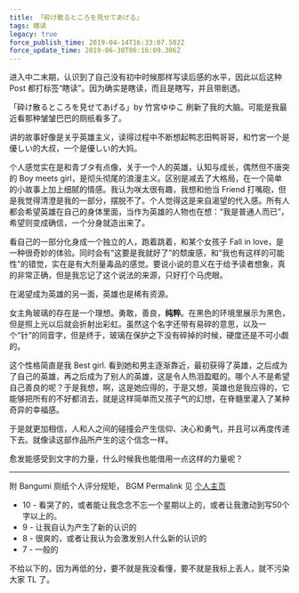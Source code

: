 ```yaml
---
title: 「砕け散るところを見せてあげる」
tags: 瞎读
legacy: true
force_publish_time: 2019-04-14T16:33:07.502Z
force_update_time: 2019-06-30T06:16:09.306Z
---
```


进入中二末期，认识到了自己没有初中时候那样写读后感的水平，因此以后这种 Post 都打标签“瞎读”。因为确实是瞎读，而且是瞎写，并且带剧透。

「砕け散るところを見せてあげる」by 竹宮ゆゆこ 刷新了我的大脑。可能是我最近看那种皱皱巴巴的厕纸看多了。

讲的故事好像是关乎英雄主义，读得过程中不断想起鸭志田鸭哥哥，和竹宮一个是優しい的大叔，一个是優しい的大妈。

个人感觉实在是和青ブタ有点像，关于一个人的英雄，认知与成长，偶然但不唐突的 Boy meets girl，是彻头彻尾的浪漫主义。区别是减去了大格局，在一个简单的小故事上加上细腻的情感。我认为咲太很有趣，我想和他当 Friend 打嘴砲，但是我觉得清澄是我的一部分，摆脱不了。个人觉得这是来自渴望的代入感。所有人都会希望英雄在自己的身体里面，当作为英雄的人物也在想：“我是普通人而已”，希望则变成确信，一个分身就造出来了。

看自己的一部分化身成一个独立的人，跑着跳着，和某个女孩子 Fall in love，是一种很奇妙的体验。同时会有“这要是我就好了”的颓废感，和“我也有这样的可能性”的错觉，实在是有大剂量毒品的感觉。要说小说的意义在于给予读者想象，真的非常正确，但是我忘记了这个说法的来源，只好打个马虎眼。

在渴望成为英雄的另一面，英雄也是稀有资源。

女主角玻璃的存在是一个理想。勇敢，善良，**纯粹**。在黑色的环境里展示为黑色，但是照上光以后就会折射出彩虹。虽然这个名字还带有易碎的意思，以及一个“针”的同音字，但是终于，玻璃在保护之下没有碎掉的时候，硬度还是不可小觑的。

这个性格简直是我 Best girl. 看到她和男主逐渐靠近，最初获得了英雄，之后成为了自己的英雄，再之后成为了别人的英雄，这是令人热泪盈眶的。哪个人不是希望自己善良的呢？于是我想，啊，这是她应得的，于是又想，英雄也是我应得的，它能够把所有的不好都消去，就是这样简单而又孩子气的幻想，在脊髓里灌入了某种奇异的幸福感。

于是就更加相信，人和人之间的碰撞会产生信仰、决心和勇气，并且可以再度传递下去。就像读这部作品所产生的这个信念一样。

愈发能感受到文字的力量，什么时候我也能借用一点这样的力量呢？

---

附 Bangumi 厕纸个人评分规矩， BGM Permalink 见 [个人主页](https://c-3.moe)

- 10 - 看哭了的，或者能让我念念不忘一个星期以上的，或者让我激动到写50个字以上的。
- 9 - 让我自认为产生了新的认识的
- 8 - 很爽的，或者让我认为会激发别人什么新的认识的
- 7 - 一般的

不给以下的，因为再低的分，要不就是我没看懂，要不就是我标上丢人，就不污染大家 TL 了。
